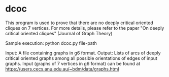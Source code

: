 # dcoc
This program is used to prove that there are no deeply critical oriented cliques on 7 vertices.
For more details, please refer to the paper "On deeply critical oriented cliques" (Journal of Graph Theory)

Sample execution: python dcoc.py file-path

Input: A file containing graphs in g6 format.
Output: Lists of arcs of deeply critical oriented graphs among all possible orientations of edges of input graphs. 
Input (graphs of 7 vertices in g6 format) can be found at https://users.cecs.anu.edu.au/~bdm/data/graphs.html
